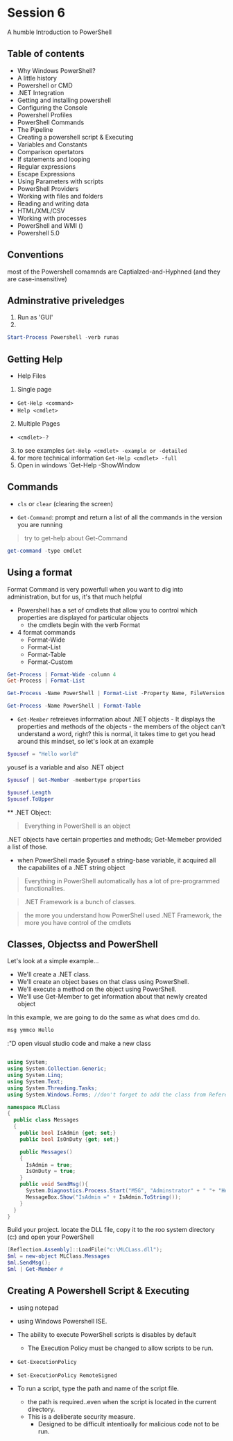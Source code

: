 # Session 6

A humble Introduction to PowerShell

## Table of contents

- Why Windows PowerShell?
- A little history
- Powershell or CMD
- .NET Integration
- Getting and installing powershell
- Configuring the Console
- Powershell Profiles
- PowerShell Commands
- The Pipeline
- Creating a powershell script & Executing
- Variables and Constants
- Comparison opertators
- If statements and looping
- Regular expressions
- Escape Expressions
- Using Parameters with scripts
- PowerShell Providers
- Working with files and folders
- Reading and writing data
- HTML/XML/CSV
- Working with processes
- PowerShell and WMI ()
- Powershell 5.0

## Conventions

most of the Powershell comamnds are Captialzed-and-Hyphned
(and they are case-insensitive)

## Adminstrative priveledges

1. Run as 'GUI'
2.

```powershell
Start-Process Powershell -verb runas
```

## Getting Help

- Help Files

1. Single page

- `Get-Help <command>`
- `Help <cmdlet>`

2. Multiple Pages

- `<cmdlet>-?`

3. to see examples
   `Get-Help <cmdlet> -example or -detailed`
4. for more technical information
   `Get-Help <cmdlet> -full`
5. Open in windows
   `Get-Help <cmdlet> -ShowWindow

## Commands

- `cls` or `clear` (clearing the screen)

- `Get-Command`:
  prompt and return a list of all the commands in the version you are running

> try to get-help about Get-Command

```powershell
get-command -type cmdlet
```

## Using a format

Format Command is very powerfull when you want to dig into administration, but for us, it's that much helpful

- Powershell has a set of cmdlets that allow you to control which properties are displayed for particular objects
  - the cmdlets begin with the verb Format
- 4 format commands
  - Format-Wide
  - Format-List
  - Format-Table
  - Format-Custom

```powershell
Get-Process | Format-Wide -column 4
Get-Process | Format-List

Get-Process -Name PowerShell | Format-List -Property Name, FileVersion

Get-Process -Name PowerShell | Format-Table
```

- `Get-Member`
  retreieves information about .NET objects - It displays the properties and methods of the objects - the members of the object
  can't understand a word, right? this is normal, it takes time to get you head around this mindset, so let's look at an example

```powershell
$yousef = "Hello world"
```

yousef is a variable and also .NET object

```powershell
$yousef | Get-Member -membertype properties

$yousef.Length
$yousef.ToUpper
```

\*\* .NET Object:

> Everything in PowerShell is an object

.NET objects have certain properties and methods;
Get-Memeber provided a list of those.

- when PowerShell made $yousef a string-base variable, it acquired all the capabilites of a .NET string object

> Everything in PowerShell automatically has a lot of pre-programmed functionalites.

> .NET Framework is a bunch of classes.

> the more you understand how PowerShell used .NET Framework, the more you have control of the cmdlets

## Classes, Objectss and PowerShell

Let's look at a simple example...

- We'll create a .NET class.
- We'll create an object bases on that class using PowerShell.
- We'll execute a method on the object using PowerShell.
- We'll use Get-Member to get information about that newly created object

In this example, we are going to do the same as what does cmd do.

```cmd
msg ymmco Hello
```

:"D open visual studio code and make a new class

```c#

using System;
using System.Collection.Generic;
using System.Linq;
using System.Text;
using System.Threading.Tasks;
using System.Windows.Forms; //don't forget to add the class from References tab

namespace MLClass
{
  public class Messages
  {
    public bool IsAdmin {get; set;}
    public bool IsOnDuty {get; set;}

    public Messages()
    {
      IsAdmin = true;
      IsOnDuty = true;
    }
    public void SendMsg(){
      System.Diagnostics.Process.Start("MSG", "Adminstrator" + " "+ "Hello from PowerShell");
      MessageBox.Show("IsAdmin =" + IsAdmin.ToString());
    }
  }
}
```

Build your project. locate the DLL file, copy it to the roo system directory (c:) and open your PowerShell

```PowerShell
[Reflection.Assembly]::LoadFile("c:\MLCLass.dll");
$ml = new-object MLClass.Messages
$ml.SendMsg();
$ml | Get-Member #
```

## Creating A Powershell Script & Executing

- using notepad
- using Windows Powershell ISE.

- The ability to execute PowerShell scripts is disables by default

  - The Execution Policy must be changed to allow scripts to be run.

- `Get-ExecutionPolicy`
- `Set-ExecutionPolicy RemoteSigned`

- To run a script, type the path and name of the script file.
  - the path is required..even when the script is located in the current directory.
  - This is a deliberate security measure.
    - Designed to be difficult intentioally for malicious code not to be run.

```PowerShell

```
